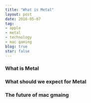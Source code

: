 ```yaml
---
title: "What is Metal"
layout: post
date: 2016-05-07
tag:
- apple
- metal
- technology
- mac gaming
blog: true
star: false
---
```


### What is Metal


### What should we expect for Metal 


### The future of mac gmaing



